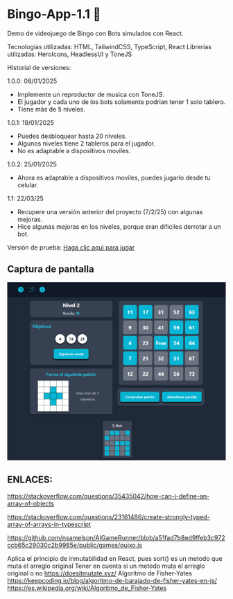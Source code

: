 # Bingo-App-1.1 🥈

Demo de videojuego de Bingo con Bots simulados con React.

Tecnologias utilizadas: HTML, TailwindCSS, TypeScript, React
Librerias utilizadas: HeroIcons, HeadlessUI y ToneJS

Historial de versiones:

1.0.0: 08/01/2025

- Implemente un reproductor de musica con ToneJS.
- El jugador y cada uno de los bots solamente podrian tener 1 solo tablero.
- Tiene más de 5 niveles.

1.0.1: 19/01/2025

- Puedes desbloquear hasta 20 niveles.
- Algunos niveles tiene 2 tableros para el jugador.
- No es adaptable a dispositivos moviles.

1.0.2: 25/01/2025

- Ahora es adaptable a dispositivos moviles, puedes jugarlo desde tu celular.

1.1: 22/03/25

- Recupere una versión anterior del proyecto (7/2/25) con algunas mejoras.
- Hice algunas mejoras en los niveles, porque eran dificiles derrotar a un bot.

Versión de prueba: [Haga clic aqui para jugar](https://stately-hummingbird-3bc0f1.netlify.app/)

## Captura de pantalla

![](assets/2025-01-19-16-19-52-image.png)


## ENLACES:

https://stackoverflow.com/questions/35435042/how-can-i-define-an-array-of-objects

https://stackoverflow.com/questions/23161486/create-strongly-typed-array-of-arrays-in-typescript

https://github.com/nsamelson/AIGameRunner/blob/a51fad7b8ed9ffeb3c972ccb65c29030c2b9985e/public/games/quixo.js

Aplica el principio de inmutabilidad en React, pues sort() es un metodo que muta el arreglo original
Tener en cuenta si un metodo muta el arreglo original o no
https://doesitmutate.xyz/
Algoritmo de Fisher-Yates
https://keepcoding.io/blog/algoritmo-de-barajado-de-fisher-yates-en-js/
https://es.wikipedia.org/wiki/Algoritmo_de_Fisher-Yates
